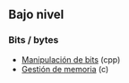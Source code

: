 ## Bajo nivel

### Bits / bytes
- [Manipulación de bits](https://github.com/mondeja/fullstack/tree/master/backend/src/bajo_nivel/bits) (cpp)
- [Gestión de memoria](https://github.com/mondeja/fullstack/tree/master/backend/src/bajo_nivel/gestion_de_memoria) (c)
